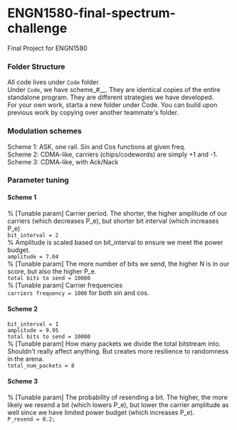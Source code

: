 # ENGN1580-final-spectrum-challenge
Final Project for ENGN1580  

### Folder Structure
All code lives under `Code` folder.  
Under `Code`, we have scheme\_#\_<description>\_<author>. They are identical copies of the
entire standalone program. They are different strategies we have developed.  
For your own work, starta a new folder under Code. You can build upon previous
work by copying over another teammate's folder.  

### Modulation schemes
Scheme 1: ASK, one rail. Sin and Cos functions at given freq.  
Scheme 2: CDMA-like, carriers (chips/codewords) are simply +1 and -1.  
Scheme 3: CDMA-like, with Ack/Nack  

### Parameter tuning
#### Scheme 1
% [Tunable param] Carrier period. The shorter, the higher amplitude of our carriers (which decreases P_e), but shorter bit interval (which increases P_e)  
`bit_interval = 2`  
% Amplitude is scaled based on bit_interval to ensure we meet the power budget.  
`amplitude = 7.04`  
% [Tunable param] The more number of bits we send, the higher N is in our score, but also the higher P_e.  
`total bits to send = 10000`  
% [Tunable param] Carrier frequencies  
`carriers frequency = 1000` for both sin and cos.  

#### Scheme 2
`bit_interval = 1`  
`amplitude = 9.95`  
`total bits to send = 10000`  
% [Tunable param] How many packets we divide the total bitstream into. Shouldn't really affect anything. But creates more resilience to randomness in the arena.  
`total_num_packets = 8`  

#### Scheme 3
% [Tunable param] The probability of resending a bit. The higher, the more likely we resend a bit (which lowers P_e), but lower the carrier amplitude as well since we have limited power budget (which increases P_e).  
`P_resend = 0.2;`  
